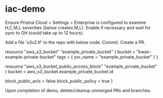 # iac-demo

Ensure Prisma Cloud > Settings > Enterprise is configured to examine H,C,M,L severities (below creates M,L). Enable if necessary and wait for sync to GH (could take up to 12 hours).

Add a file 's3v2.tf' to the repo with below code. Commit. Create a PR.

resource "aws_s3_bucket" "example_private_bucket" {
  bucket = "kwan-example-private-bucket"
  tags = {
    yor_name  = "example_private_bucket"
  }
}

resource "aws_s3_bucket_public_access_block" "example_private_bucket" {
  bucket = aws_s3_bucket.example_private_bucket.id

  block_public_acls   = false
  block_public_policy = true
}

Upon completion of demo, delete/cleanup unmerged PRs and branches.
